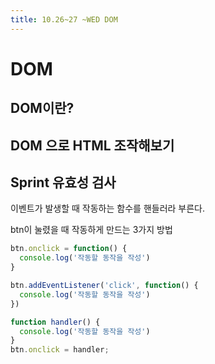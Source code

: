 ```yaml
---
title: 10.26~27 ~WED DOM
---
```


# DOM

## DOM이란?

## DOM 으로 HTML 조작해보기

## Sprint 유효성 검사

이벤트가 발생할 때 작동하는 함수를 핸들러라 부른다.

btn이 눌렸을 때 작동하게 만드는 3가지 방법

```js
btn.onclick = function() {
  console.log('작동할 동작을 작성')
}
```

```js
btn.addEventListener('click', function() {
  console.log('작동할 동작을 작성')
})
```

```js
function handler() {
  console.log('작동할 동작을 작성')
}
btn.onclick = handler;
```

